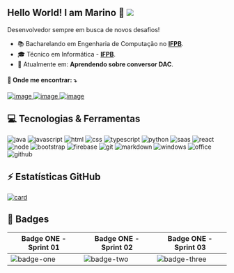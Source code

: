 ##  Hello World! I am Marino 👋   ![](https://komarev.com/ghpvc/?username=AquaMouzinho&color=006bed)

Desenvolvedor sempre em busca de novos desafios! 
- :books: Bacharelando em Engenharia de Computação no [**IFPB**](https://ifpb.edu.br).
- 🎓 Técnico em Informática - [**IFPB**](https://ifpb.edu.br).
- 🌱 Atualmente em: **Aprendendo sobre conversor DAC**.

#### 💬 Onde me encontrar: ⤵️
[ ![image](https://img.shields.io/badge/LinkedIn-0077B5?style=for-the-badge&logo=linkedin&logoColor=white) ]( https://linkedin.com/in/marino-paulino-dev )
[ ![image](https://img.shields.io/badge/Microsoft_Outlook-0078D4?style=for-the-badge&logo=microsoft-outlook&logoColor=white) ](mailto:marino.mouzinho@hotmail.com)
[ ![image](https://img.shields.io/badge/Portfolio-black?style=for-the-badge)](https://marino-mouzinho-portfolio.vercel.app)

## :computer: Tecnologias & Ferramentas
![java](https://img.shields.io/badge/Java-ED8B00?style=for-the-badge&logo=java&logoColor=white)
![javascript](https://img.shields.io/badge/JavaScript-323330?style=for-the-badge&logo=javascript&logoColor=F7DF1E)
![html](https://img.shields.io/badge/HTML5-E34F26?style=for-the-badge&logo=html5&logoColor=white)
![css](https://img.shields.io/badge/CSS3-1572B6?style=for-the-badge&logo=css3&logoColor=white)
![typescript](https://img.shields.io/badge/TypeScript-007ACC?style=for-the-badge&logo=typescript&logoColor=white)
![python](https://img.shields.io/badge/Python-14354C?style=for-the-badge&logo=python&logoColor=white)
![saas](https://img.shields.io/badge/Sass-CC6699?style=for-the-badge&logo=sass&logoColor=white)
![react](https://img.shields.io/badge/React-20232A?style=for-the-badge&logo=react&logoColor=61DAFB)
![node](https://img.shields.io/badge/Node.js-43853D?style=for-the-badge&logo=node.js&logoColor=white)
![bootstrap](https://img.shields.io/badge/Bootstrap-563D7C?style=for-the-badge&logo=bootstrap&logoColor=white)
![firebase](https://img.shields.io/badge/Firebase-F29D0C?style=for-the-badge&logo=firebase&logoColor=white)
![git](https://img.shields.io/badge/Git-E34F26?style=for-the-badge&logo=git&logoColor=white)
![markdown](https://img.shields.io/badge/Markdown-000000?style=for-the-badge&logo=markdown&logoColor=white)
![windows](https://img.shields.io/badge/Windows-017AD7?style=for-the-badge&logo=windows&logoColor=white)
![office](https://img.shields.io/badge/Microsoft_Office-D83B01?style=for-the-badge&logo=microsoft-office&logoColor=white)
![github](https://img.shields.io/badge/GitHub-100000?style=for-the-badge&logo=github&logoColor=white)

## ⚡ Estatísticas GitHub
[![card](https://github-readme-stats.vercel.app/api?username=AquaMouzinho&theme=default&show_icons=true)](https://github.com/anuraghazra/github-readme-stats)

## :rocket: Badges
| Badge ONE - Sprint 01 | Badge ONE - Sprint 02 | Badge ONE - Sprint 03 |
| ----------- | ----------- | ----------- |
|![badge-one](https://user-images.githubusercontent.com/42475699/197026827-b239cef4-2b52-4d3d-a88e-227029c27cb4.png)|![badge-two](https://user-images.githubusercontent.com/42475699/197026865-30a0eed9-eab1-4867-9d58-6df4184a3442.png)|![badge-three](https://user-images.githubusercontent.com/42475699/197026922-f76fed8c-a9e6-4829-b08d-2fb9bea5b271.png)|
